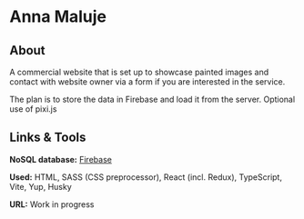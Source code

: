 # Anna Maluje

## About

A commercial website that is set up to showcase painted images and contact with website owner via a form if you are interested in the service.

The plan is to store the data in Firebase and load it from the server. Optional use of pixi.js

## Links & Tools

**NoSQL database:** [Firebase](https://firebase.google.com/)

**Used:** HTML, SASS (CSS preprocessor), React (incl. Redux), TypeScript, Vite, Yup, Husky

**URL:** Work in progress
